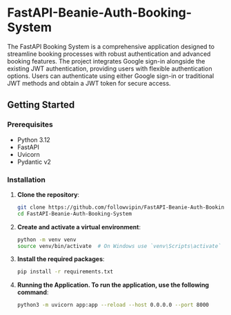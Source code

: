 # FastAPI-Beanie-Auth-Booking-System
The FastAPI Booking System is a comprehensive application designed to streamline booking processes with robust authentication and advanced booking features. The project integrates Google sign-in alongside the existing JWT authentication, providing users with flexible authentication options. Users can authenticate using either Google sign-in or traditional JWT methods and obtain a JWT token for secure access.

## Getting Started

### Prerequisites

- Python 3.12
- FastAPI
- Uvicorn
- Pydantic v2

### Installation

1. **Clone the repository**:
    ```sh
    git clone https://github.com/followvipin/FastAPI-Beanie-Auth-Booking-System.git
    cd FastAPI-Beanie-Auth-Booking-System
    ```

2. **Create and activate a virtual environment**:
    ```sh
    python -m venv venv
    source venv/bin/activate  # On Windows use `venv\Scripts\activate`
    ```

3. **Install the required packages**:
    ```sh
    pip install -r requirements.txt
    ```

4. **Running the Application. To run the application, use the following command**:
    ```sh
    python3 -m uvicorn app:app --reload --host 0.0.0.0 --port 8000
    ```